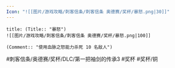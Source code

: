 ```yaml
---
Icon: "![[图片/游戏攻略/刺客信条/刺客信条 奥德赛/奖杯/暴怒.png|30]]"
---
```

```ad-common-bronze-trophy
title: (Title:: "暴怒")
![[图片/游戏攻略/刺客信条/刺客信条 奥德赛/奖杯/暴怒.png|100]]

(Comment:: "使用血脉之怒能力杀死 10 名敌人")
```

#刺客信条/奥德赛/奖杯/DLC/第一把袖剑的传承3 #奖杯 #奖杯/铜
